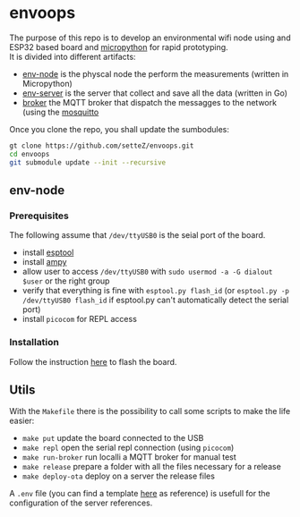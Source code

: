 # envoops

The purpose of this repo is to develop an environmental wifi node using and ESP32 based board and [micropython](https://micropython.org/) for rapid prototyping.\
It is divided into different artifacts:
- [env-node](env-node) is the physcal node the perform the measurements (written in Micropython)
- [env-server](env-server) is the server that collect and save all the data (written in Go)
- [broker](broker) the MQTT broker that dispatch the messagges to the network (using the [mosquitto](https://mosquitto.org/)

Once you clone the repo, you shall update the sumbodules:
```bash
gt clone https://github.com/setteZ/envoops.git
cd envoops
git submodule update --init --recursive
```

## env-node


### Prerequisites

The following assume that `/dev/ttyUSB0` is the seial port of the board.
- install [esptool](https://docs.espressif.com/projects/esptool/en/latest/esp32/)
- install [ampy](https://pypi.org/project/adafruit-ampy/)
- allow user to access `/dev/ttyUSB0` with `sudo usermod -a -G dialout $user` or the right group
- verify that everything is fine with `esptool.py flash_id` (or `esptool.py -p /dev/ttyUSB0 flash_id` if esptool.py can't automatically detect the serial port)
- install `picocom` for REPL access

### Installation

Follow the instruction [here](https://micropython.org/download/ESP32_GENERIC/) to flash the board.

## Utils

With the `Makefile` there is the possibility to call some scripts to make the life easier:

- `make put` update the board connected to the USB
- `make repl` open the serial repl connection (using `picocom`)
- `make run-broker` run localli a MQTT broker for manual test
- `make release` prepare a folder with all the files necessary for a release
- `make deploy-ota` deploy on a server the release files

A `.env` file (you can find a template [here](templates/.env) as reference) is usefull for the configuration of the server references.
